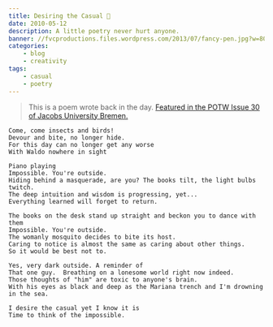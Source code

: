 ```yaml
---
title: Desiring the Casual 🐛
date: 2010-05-12
description: A little poetry never hurt anyone.
banner: //fvcproductions.files.wordpress.com/2013/07/fancy-pen.jpg?w=800&h=340&crop=1
categories:
    - blog
    - creativity
tags:
    - casual
    - poetry
---
```


> This is a poem wrote back in the day. [Featured in the POTW Issue 30 of Jacobs University Bremen.](//www.scribd.com/doc/174387876/POTW-Issue-30)

```text
Come, come insects and birds!
Devour and bite, no longer hide.
For this day can no longer get any worse
With Waldo nowhere in sight

Piano playing
Impossible. You're outside.
Hiding behind a masquerade, are you? The books tilt, the light bulbs
twitch.
The deep intuition and wisdom is progressing, yet...
Everything learned will forget to return.

The books on the desk stand up straight and beckon you to dance with
them
Impossible. You're outside.
The womanly mosquito decides to bite its host.
Caring to notice is almost the same as caring about other things.
So it would be best not to.

Yes, very dark outside. A reminder of
That one guy.  Breathing on a lonesome world right now indeed.
Those thoughts of "him" are toxic to anyone's brain.
With his eyes as black and deep as the Mariana trench and I'm drowning
in the sea.

I desire the casual yet I know it is
Time to think of the impossible.
```
